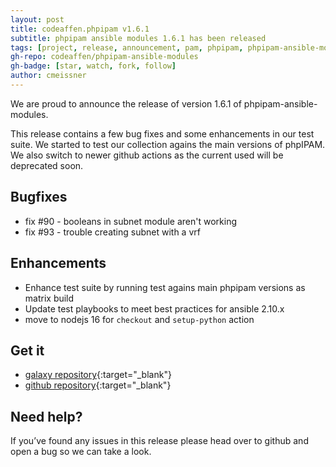 ```yaml
---
layout: post
title: codeaffen.phpipam v1.6.1
subtitle: phpipam ansible modules 1.6.1 has been released
tags: [project, release, announcement, pam, phpipam, phpipam-ansible-modules]
gh-repo: codeaffen/phpipam-ansible-modules
gh-badge: [star, watch, fork, follow]
author: cmeissner
---
```


We are proud to announce the release of version 1.6.1 of phpipam-ansible-modules.

This release contains a few bug fixes and some enhancements in our test suite. We started to test our collection agains the main versions of phpIPAM. We also switch to newer github actions as the current used will be deprecated soon.

## Bugfixes

- fix \#90 - booleans in subnet module aren't working
- fix \#93 - trouble creating subnet with a vrf

## Enhancements

- Enhance test suite by running test agains main phpipam versions as matrix build
- Update test playbooks to meet best practices for ansible 2.10.x
- move to nodejs 16 for `checkout` and `setup-python` action

## Get it

- [galaxy repository](https://galaxy.ansible.com/codeaffen/phpipam){:target="_blank"}
- [github repository](https://github.com/codeaffen/phpipam-ansible-modules){:target="_blank"}

## Need help?

If you’ve found any issues in this release please head over to github and open a bug so we can take a look.
